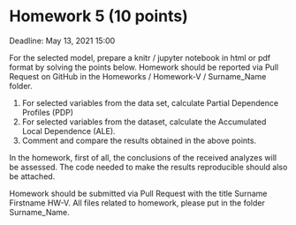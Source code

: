 # Homework 5 (10 points)
Deadline: May 13, 2021 15:00

For the selected model, prepare a knitr / jupyter notebook in html or pdf format by solving the points below. Homework should be reported via Pull Request on GitHub in the Homeworks / Homework-V / Surname_Name folder.

1. For selected variables from the data set, calculate Partial Dependence Profiles (PDP)
2. For selected variables from the dataset, calculate the Accumulated Local Dependence (ALE).
3. Comment and compare the results obtained in the above points.

In the homework, first of all, the conclusions of the received analyzes will be assessed. The code needed to make the results reproducible should also be attached.

Homework should be submitted via Pull Request with the title Surname Firstname HW-V. All files related to homework, please put in the folder Surname_Name.
